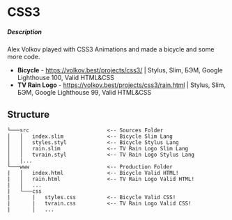 # CSS3

##### _Description_

Alex Volkov played with CSS3 Animations and made a bicycle and some more code.

- **Bicycle** - https://volkov.best/projects/css3/ | Stylus, Slim, БЭМ, Google Lighthouse 100, Valid HTML&CSS
- **TV Rain Logo** - https://volkov.best/projects/css3/rain.html | Stylus, Slim, БЭМ, Google Lighthouse 99, Valid HTML&CSS

## Structure

```
└───src                         <-- Sources Folder
│   │   index.slim              <-- Bicycle Slim Lang
│   │   styles.styl             <-- Bicycle Stylus Lang
│   │   rain.slim               <-- TV Rain Logo Slim Lang
│   │   tvrain.styl             <-- TV Rain Logo Stylus Lang
│   |...
└───www                         <-- Production Folder
|   │   index.html              <-- Bicycle Valid HTML!
|   │   rain.html               <-- TV Rain Logo Valid HTML!
|   │   ...
|   └───css
|       |   styles.css          <-- Bicycle Valid CSS!
|       |   tvrain.css          <-- TV Rain Logo Valid CSS!
|       │   ...
```
